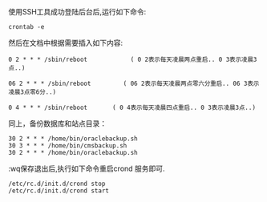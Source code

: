 

使用SSH工具成功登陆后台后,运行如下命令: 

	crontab -e 

然后在文档中根据需要插入如下内容:

	0 2 * * * /sbin/reboot            ( 0 2表示每天凌晨两点重启.. 0 3表示凌晨3点..)

	06 2 * * * /sbin/reboot         ( 06 2表示每天凌晨两点零六分重启.. 06 3表示凌晨3点零6分..)

	0 4 * * * /sbin/reboot       ( 0 4表示每天凌晨四点重启.. 0 3表示凌晨3点..)

同上，备份数据库和站点目录：

	30 2 * * * /home/bin/oraclebackup.sh
	30 3 * * * /home/bin/cmsbackup.sh	
	30 2 * * * /home/bin/oraclebackup.sh


:wq保存退出后,执行如下命令重启crond 服务即可.

	/etc/rc.d/init.d/crond stop 
	/etc/rc.d/init.d/crond start